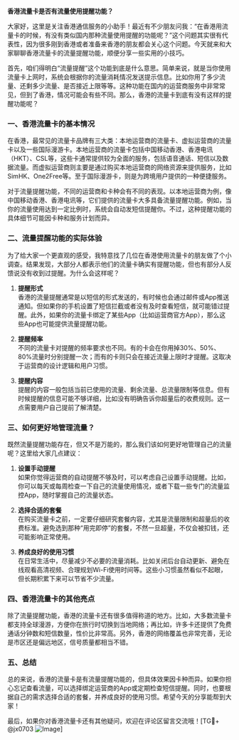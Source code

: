 **香港流量卡是否有流量使用提醒功能？**

大家好，这里是关注香港通信服务的小助手！最近有不少朋友问我：“在香港用流量卡的时候，有没有类似国内那种流量使用提醒的功能呢？”这个问题其实很有代表性，因为很多刚到香港或者准备来香港的朋友都会关心这个问题。今天就来和大家聊聊香港流量卡的流量提醒功能，顺便分享一些实用的小技巧。

首先，咱们得明白“流量提醒”这个功能到底是什么意思。简单来说，就是当你使用流量卡上网时，系统会根据你的流量消耗情况发送提示信息。比如你用了多少流量、还剩多少流量、是否接近上限等等。这种功能在国内的运营商服务中非常常见，但到了香港，情况可能会有些不同。那么，香港的流量卡到底有没有这样的提醒功能呢？

### 一、香港流量卡的基本情况

在香港，最常见的流量卡品牌有三大类：本地运营商的流量卡、虚拟运营商的流量卡以及一些国际漫游卡。本地运营商的流量卡包括中国移动香港、香港电讯（HKT）、CSL等，这些卡通常提供较为全面的服务，包括语音通话、短信以及数据流量。而虚拟运营商则主要是通过购买本地运营商的网络资源来提供服务，比如SimHK、One2Free等。至于国际漫游卡，则是为跨境用户提供的一种便捷服务。

对于流量提醒功能，不同的运营商和卡种会有不同的表现。以本地运营商为例，像中国移动香港、香港电讯等，它们提供的流量卡大多具备流量提醒功能。例如，当你的流量使用达到一定比例时，系统会自动发短信提醒你。不过，这种提醒功能的具体细节可能因卡种和服务计划而异。

### 二、流量提醒功能的实际体验

为了给大家一个更直观的感受，我特意找了几位在香港使用流量卡的朋友做了个小调查。结果发现，大部分人都表示他们的流量卡确实有提醒功能，但也有部分人反馈说没有收到过提醒。为什么会这样呢？

1. **提醒形式**  
   香港的流量提醒通常是以短信的形式发送的，有时候也会通过邮件或App推送通知。但如果你的手机设置了短信拦截或者没有及时查看短信，就可能错过提醒。此外，如果你的流量卡绑定了某些App（比如运营商官方App），那么这些App也可能提供流量提醒功能。

2. **提醒频率**  
   不同的流量卡对提醒的频率要求也不同。有的卡会在你用掉30%、50%、80%流量时分别提醒一次；而有的卡则只会在接近流量上限时才提醒。这取决于运营商的设计逻辑和用户习惯。

3. **提醒内容**  
   提醒的内容一般包括当前已使用的流量、剩余流量、总流量限制等信息。但有时候提醒的信息可能不够详细，比如没有明确告诉你超量后的收费规则。这一点需要用户自己提前了解清楚。

### 三、如何更好地管理流量？

既然流量提醒功能存在，但又不是万能的，那么我们该如何更好地管理自己的流量呢？这里给大家几点建议：

1. **设置手动提醒**  
   如果你觉得运营商的自动提醒不够及时，可以考虑自己设置手动提醒。比如，你可以每天或每周检查一下自己的流量使用情况，或者下载一些专门的流量监控App，随时掌握自己的流量状态。

2. **选择合适的套餐**  
   在购买流量卡之前，一定要仔细研究套餐内容，尤其是流量限制和超量后的收费标准。避免选到那种“用完即停”的套餐，不然一旦超量，不仅会被扣钱，还可能影响正常使用。

3. **养成良好的使用习惯**  
   在日常生活中，尽量减少不必要的流量消耗。比如关闭后台自动更新、避免在线观看高清视频、合理规划Wi-Fi使用时间等。这些小习惯虽然看似不起眼，但长期积累下来可以节省不少流量。

### 四、香港流量卡的其他亮点

除了流量提醒功能，香港的流量卡还有很多值得称道的地方。比如，大多数流量卡都支持全球漫游，方便你在旅行时切换到当地网络；再比如，许多卡还提供了免费通话分钟数和短信数量，性价比非常高。另外，香港的网络覆盖也非常完善，无论是市区还是偏远地区，信号质量都相当不错。

### 五、总结

总的来说，香港的流量卡是有流量提醒功能的，但具体效果因卡种而异。如果你担心忘记查看流量，可以选择绑定运营商的App或定期检查短信提醒。同时，也要根据自己的需求选择合适的套餐，并养成良好的使用习惯。希望今天的分享能帮到大家！

最后，如果你对香港流量卡还有其他疑问，欢迎在评论区留言交流哦！[TG💪+ @jx0703 ![Image](https://github.com/user-attachments/assets/dbca1d08-cadb-493c-b0ec-ad6f7a83f270)]